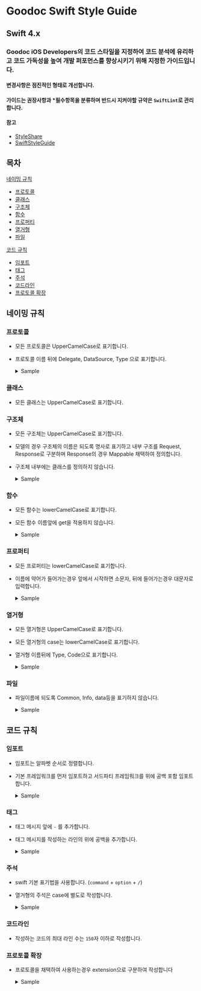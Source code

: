 # Goodoc Swift Style Guide

## Swift 4.x

### Goodoc iOS Developers의 코드 스타일을 지정하여 코드 분석에 유리하고 코드 가독성을 높여 개발 퍼포먼스를 향상시키기 위해 지정한 가이드입니다.

#### 변경사항은 점진적인 형태로 개선합니다.

#### 가이드는 권장사항과 *필수항목을 분류하며 반드시 지켜야할 규약은 `SwiftLint`로 관리합니다.

#### 참고
- [StyleShare](https://github.com/StyleShare/swift-style-guide/blob/master/README.md)
- [SwiftStyleGuide](https://google.github.io/swift/)

## 목차

[네이밍 규칙](#네이밍-규칙)

- [프로토콜](#프로토콜)
- [클래스](#클래스)
- [구조체](#구조체)
- [함수](#함수)
- [프로퍼티](#프로퍼티)
- [열거형](#열거형)
- [파일](#파일)

[코드 규칙](#코드-규칙)
- [임포트](#임포트)
- [태그](#태그)
- [주석](#주석)
- [코드라인](#코드라인)
- [프로토콜 확장](#프로토콜-확장)
## 네이밍 규칙

### 프로토콜
- 모든 프로토콜은 UpperCamelCase로 표기합니다.
- 프로토콜 이름 뒤에 Delegate, DataSource, Type 으로 표기합니다.

	<details>
	<summary>Sample</summary>

	``` swift
	protocol CommonCellDelegate {}
	protocol CommonTableViewDataSource {}
	```

	``` swift
	protocol CommonNetworkType {}
	protocol ViewModelType {}
	```
	</details>
	
### 클래스
- 모든 클래스는 UpperCamelCase로 표기합니다.

### 구조체
- 모든 구조체는 UpperCamelCase로 표기합니다.
- 모델의 경우 구조체의 이름은 되도록 명사로 표기하고 내부 구조를 Request, Response로 구분하며 Response의 경우 Mappable 채택하여 정의합니다.
- 구조체 내부에는 클래스를 정의하지 않습니다.
	<details>
	<summary>Sample</summary>

	``` swift
	struct Notice {

		struct Request {
			// ...
		}

		struct Response: Mappable {
			// ...
		}

		struct Detail {
			// ...
		}
	}
	```

	``` swift
	struct NoticeModel { X
		// ...
	}

	struct NoticeList { X
		// ...

		class NoticeViewModel { X
			// ...
		}
	}
	```
	</details>

### 함수
- 모든 함수는 lowerCamelCase로 표기합니다.
- 모든 함수 이름앞에 get을 적용하지 않습니다.

	<details>
	<summary>Sample</summary>

	``` swift
	func email() {
		// ...
	}
	```
	
	``` swift
	func getEmail() { X
		// ...
	}
	```
	</details>

### 프로퍼티
- 모든 프로퍼티는 lowerCamelCase로 표기합니다.
- 이름에 약어가 들어가는경우 앞에서 시작하면 소문자, 뒤에 들어가는경우 대문자로 입력합니다.

	<details>
	<summary>Sample</summary>

	``` swift
	var description: String?
	let noticeKey: String = "notice_seq"
	
	var html: String?
	var userID: String?
	```
	
	``` swift
	var Description: String?  X
	let KNoticeKey: String = "notice_seq"  X
	let NOTICE_SEQ: String = "notice_seq"  X

	var HTML: String?	X
	var userId: String?	X
	```
	</details>

### 열거형
- 모든 열거형은 UpperCamelCase로 표기합니다.
- 모든 열거형의 case는 lowerCamelCase로 표기합니다.
- 열거형 이름뒤에 Type, Code으로 표기합니다.

	<details>
	<summary>Sample</summary>

	``` swift
	enum NoticeType {
		case .event
		case .terms
	}
	
	enum StatusCode: String {
		case success = "0001"
	}
	```
	
	``` swift
	enum notice {  X
		case .Event  X
		case .terms
	}

	enum StatusCodeType: String {  X
		case success = "0001"
	}
	```
	</details>

### 파일
- 파일이름에 되도록 Common, Info, data등을 표기하지 않습니다.
	<details>
	<summary>Sample</summary>
	
	- Notice.swift O
	- NoticeInfo.swift X
	- NoticeData.swift X
	</details>

## 코드 규칙


### 임포트
- 임포트는 알파벳 순서로 정렬합니다.
- 기본 프레임워크를 먼저 임포트하고 서드파티 프레임워크를 위에 공백 포함 임포트 합니다.
	<details>
	<summary>Sample</summary>
	
	``` swift
	import Foundation
	
	import Alamofire
	import ObjectMapper
	```
	</details>

### 태그
- 태그 메시지 앞에 `-` 를 추가합니다.
- 태그 메시지를 작성하는 라인의 위에 공백을 추가합니다.
	<details>
	<summary>Sample</summary>
	
	``` swift
	// MARK: - Properties
	var message: String = ""

	// MARK: - View Life cycle
	override func viewDidLoad() {
		super.viewDidLoad()
	}
	```

	``` swift
	// MARK: Properties	X
	var message: String = ""

	// MARK: - Request	X
	func loadNoticeList() {
		// ...
	}
	```
	</details>

### 주석
- swift 기본 표기법을 사용합니다. (`command` + `option` + `/`)
- 열거형의 주석은 case에 별도로 작성합니다.

	<details>
	<summary>Sample</summary>
	
	``` swift
	/// 공지사항 리스트를 불러오는 함수
	func loadNoticeList() {
		// ...
	}

	/// 공지사항 API 요청
	///
	/// - Parameter completion: 통신 결과를 나타내는 상태코드
	static func noticeList(_ completion: Network.Status)

	/// 공지사항 타입
	enum NoticeType {
		/// 이벤트
		case .event
		/// 이용약관
		case .terms
	}
	```

	``` swift
	/**
	  공지사항 리스트를 불러오는 함수	X
	*/
	func loadNoticeList() {
		// ...
	}

	/// 공지사항 타입
	///
	/// - event: 이벤트	X
	/// - terms: 이용약관	X
	enum NoticeType {
		case .event
		case .terms
	}
	```
	</details>

### 코드라인
- 작성하는 코드의 최대 라인 수는 `150`자 이하로 작성합니다.

### 프로토콜 확장
- 프로토콜을 채택하여 사용하는경우 extension으로 구분하여 작성합니다

	<details>
	<summary>Sample</summary>
	
	``` swift
	// MARK: - NoticeViewModelType
	extension NoticeViewModel: NoticeViewModelType {
		// ...
	}

	// MARK: - UITableViewDelegate
	extension NoticeViewController: UITableViewDelegate {
  	// ...
	}
	```

	``` swift
	class NoticeViewModel: NoticeViewModelType {	X
		// ...
	}

	class NoticeViewController: UIViewController, UITableViewDelegate {	X
		// ...
	}
	```
	</details>
